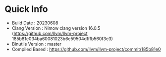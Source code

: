 # Quick Info
* Build Date : 20230608
* Clang Version : Nimow clang version 16.0.5 (https://github.com/llvm/llvm-project 185b81e034ba60081023b6e59504dfffb560f3e3)
* Binutils Version : master
* Compiled Based : https://github.com/llvm/llvm-project/commit/185b81e0

